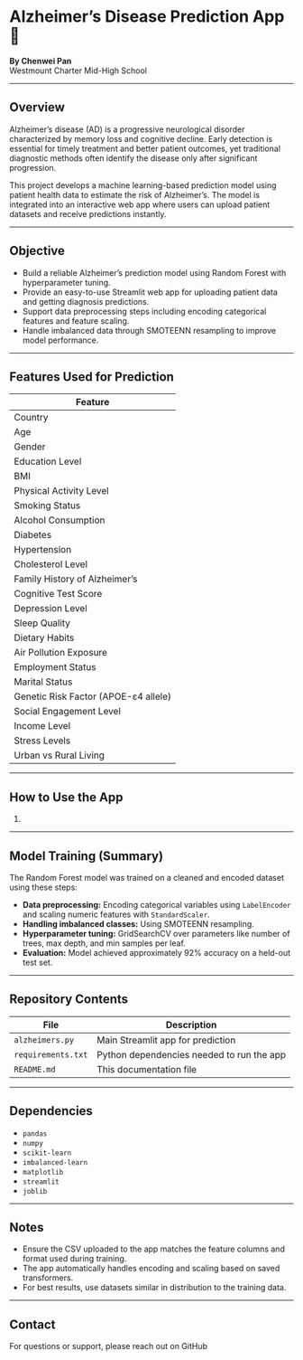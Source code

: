# Alzheimer’s Disease Prediction App 🧠

**By Chenwei Pan**  
Westmount Charter Mid-High School

---

## Overview

Alzheimer’s disease (AD) is a progressive neurological disorder characterized by memory loss and cognitive decline. Early detection is essential for timely treatment and better patient outcomes, yet traditional diagnostic methods often identify the disease only after significant progression.

This project develops a machine learning-based prediction model using patient health data to estimate the risk of Alzheimer’s. The model is integrated into an interactive web app where users can upload patient datasets and receive predictions instantly.

---

## Objective

- Build a reliable Alzheimer’s prediction model using Random Forest with hyperparameter tuning.
- Provide an easy-to-use Streamlit web app for uploading patient data and getting diagnosis predictions.
- Support data preprocessing steps including encoding categorical features and feature scaling.
- Handle imbalanced data through SMOTEENN resampling to improve model performance.

---

## Features Used for Prediction

| Feature                         |
|--------------------------------|
| Country                        |
| Age                            |
| Gender                         |
| Education Level                |
| BMI                            |
| Physical Activity Level         |
| Smoking Status                 |
| Alcohol Consumption            |
| Diabetes                       |
| Hypertension                   |
| Cholesterol Level              |
| Family History of Alzheimer’s   |
| Cognitive Test Score            |
| Depression Level               |
| Sleep Quality                  |
| Dietary Habits                 |
| Air Pollution Exposure         |
| Employment Status              |
| Marital Status                 |
| Genetic Risk Factor (APOE-ε4 allele) |
| Social Engagement Level        |
| Income Level                   |
| Stress Levels                  |
| Urban vs Rural Living          |

---

## How to Use the App

1.
---

## Model Training (Summary)

The Random Forest model was trained on a cleaned and encoded dataset using these steps:

- **Data preprocessing:** Encoding categorical variables using `LabelEncoder` and scaling numeric features with `StandardScaler`.
- **Handling imbalanced classes:** Using SMOTEENN resampling.
- **Hyperparameter tuning:** GridSearchCV over parameters like number of trees, max depth, and min samples per leaf.
- **Evaluation:** Model achieved approximately 92% accuracy on a held-out test set.

---

## Repository Contents

| File                 | Description                                            |
|----------------------|--------------------------------------------------------|
| `alzheimers.py`      | Main Streamlit app for prediction                      |
| `requirements.txt`     | Python dependencies needed to run the app              |
| `README.md`            | This documentation file                                |

---

## Dependencies

- `pandas`
- `numpy`
- `scikit-learn`
- `imbalanced-learn`
- `matplotlib`
- `streamlit`
- `joblib`

---

## Notes

- Ensure the CSV uploaded to the app matches the feature columns and format used during training.
- The app automatically handles encoding and scaling based on saved transformers.
- For best results, use datasets similar in distribution to the training data.

---

## Contact

For questions or support, please reach out on GitHub


